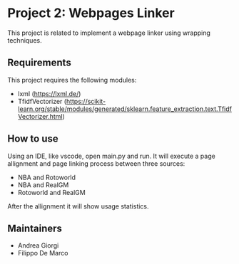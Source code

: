# Project 2: Webpages Linker

This project is related to implement a webpage linker using wrapping techniques. 

Requirements
------------

This project requires the following modules:

 * lxml (https://lxml.de/)
 * TfidfVectorizer (https://scikit-learn.org/stable/modules/generated/sklearn.feature_extraction.text.TfidfVectorizer.html)

How to use
------------
 
Using an IDE, like vscode, open main.py and run. It will execute a page allignment and page linking process between three sources:

  * NBA and Rotoworld
  * NBA and RealGM
  * Rotoworld and RealGM
  
After the allignment it will show usage statistics.

Maintainers
------------

- Andrea Giorgi
- Filippo De Marco
